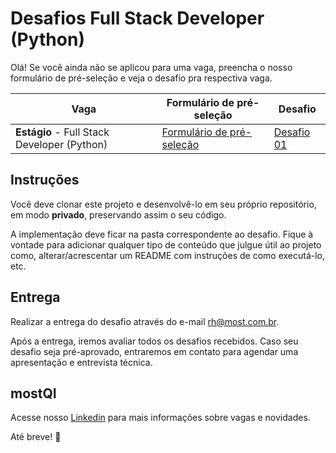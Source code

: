 # Desafios Full Stack Developer (Python)

Olá! Se você ainda não se aplicou para uma vaga, preencha o nosso formulário de pré-seleção e veja o desafio pra respectiva vaga.

|Vaga|Formulário de pré-seleção| Desafio|
|---|---|---|
| **Estágio** - Full Stack Developer (Python) |[Formulário de pré-seleção](https://forms.gle/iEtnhGG2k73V5Uf59)| [Desafio 01](https://github.com/mostqi/desafios-fullstack-rpa/tree/main/desafio-01) |



## Instruções
Você deve clonar este projeto e desenvolvê-lo em seu próprio repositório, em modo **privado**, preservando assim o seu código. 

A implementação deve ficar na pasta correspondente ao desafio. Fique à vontade para adicionar qualquer tipo de conteúdo que julgue útil ao projeto como, alterar/acrescentar um README com instruções de como executá-lo, etc.

## Entrega

Realizar a entrega do desafio através do e-mail rh@most.com.br.

Após a entrega, iremos avaliar todos os desafios recebidos. Caso seu desafio seja pré-aprovado, entraremos em contato para agendar uma apresentação e entrevista técnica.

## mostQI

Acesse nosso [Linkedin](https://www.linkedin.com/company/mobile-solution-technology/posts/?feedView=all) para mais informações sobre vagas e novidades.

Até breve! 🤩
